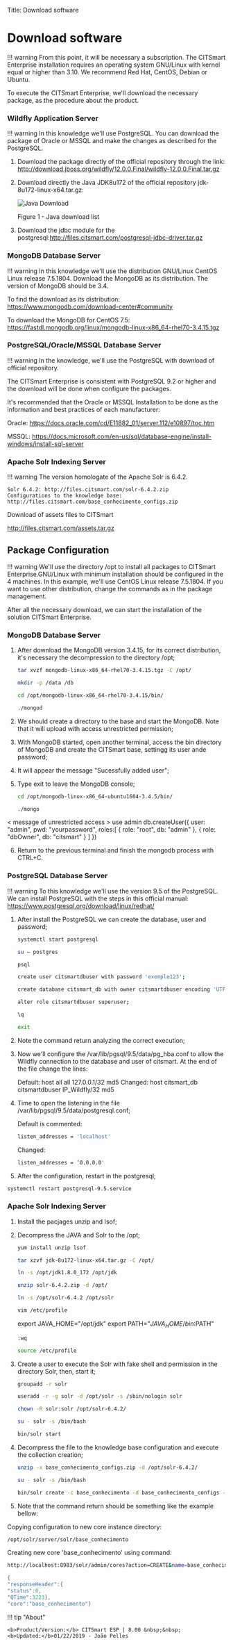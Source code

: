 Title: Download software

# Download software


!!! warning
    From this point, it will be necessary a subscription.
    The CITSmart Enterprise installation requires an operating system GNU/Linux with kernel equal or higher than 3.10.
    We recommend Red Hat, CentOS, Debian or Ubuntu.

To execute the CITSmart Enterprise, we'll download the necessary package, as the procedure about the product.

### Wildfly Application Server

!!! warning
    In this knowledge we'll use PostgreSQL.
    You can download the package of Oracle or MSSQL and make the changes as described for the PostgreSQL.

1. Download the package directly of the official repository through the link: http://download.jboss.org/wildfly/12.0.0.Final/wildfly-12.0.0.Final.tar.gz
2. Download directly the Java JDK8u172 of the official repository jdk-8u172-linux-x64.tar.gz:
    
    ![Java Download](images/java-download.png)
    
    Figure 1 - Java download list
    
3. Download the jdbc module for the postgresql:http://files.citsmart.com/postgresql-jdbc-driver.tar.gz

### MongoDB Database Server

!!! warning
    In this knowledge we'll use the distribution GNU/Linux CentOS Linux release 7.5.1804.
    Download the MongoDB as its distribution.
    The version of MongoDB should be 3.4.

To find the download as its distribution:
https://www.mongodb.com/download-center#community

To download the MongoDB for CentOS 7.5:
https://fastdl.mongodb.org/linux/mongodb-linux-x86_64-rhel70-3.4.15.tgz

### PostgreSQL/Oracle/MSSQL Database Server

!!! warning
    In the knowledge, we'll use the PostgreSQL with download of official repository.

The CITSmart Enterprise is consistent with PostgreSQL 9.2 or higher and the download will be done when configure the packages.

It's recommended that the Oracle or MSSQL Installation to be done as the information and best practices of each manufacturer:

Oracle:
https://docs.oracle.com/cd/E11882_01/server.112/e10897/toc.htm
	
MSSQL:
https://docs.microsoft.com/en-us/sql/database-engine/install-windows/install-sql-server

### Apache Solr Indexing Server

!!! warning
    The version homologate of the Apache Solr is 6.4.2.

    Solr 6.4.2: http://files.citsmart.com/solr-6.4.2.zip
    Configurations to the knowledge base: http://files.citsmart.com/base_conhecimento_configs.zip

Download of assets files to CITSmart

http://files.citsmart.com/assets.tar.gz

## Package Configuration

!!! warning
    We'll use the directory /opt to install all packages to CITSmart Enterprise.GNU/Linux with minimum installation should be configured in the 4 machines.
    In this example, we'll use CentOS Linux release 7.5.1804. If you want to use other distribution, change the commands as in the package management.

After all the necessary download, we can start the installation of the solution CITSmart Enterprise.

### MongoDB Database Server

1. After download the MongoDB version 3.4.15, for its correct distribution, it's necessary the decompression to the directory /opt;

    ``` sh
    tar xvzf mongodb-linux-x86_64-rhel70-3.4.15.tgz -C /opt/
    ```

    ``` sh
    mkdir -p /data /db
    ```

    ``` sh
    cd /opt/mongodb-linux-x86_64-rhel70-3.4.15/bin/
    ```

    ``` sh
    ./mongod
    ```

    <message of unrestricted access >

2. We should create a directory to the base and start the MongoDB. Note that it will upload with access unrestricted permission;
3. With MongoDB started, open another terminal, access the bin directory of MongoDB and create the CITSmart base, settingg its user ande password;
4. It will appear the message "Sucessfully added user";
5. Type exit to leave the MongoDB console;

    ``` sh
    cd /opt/mongodb-linux-x86_64-ubuntu1604-3.4.5/bin/
    ```

    ``` sh
    ./mongo
    ```


< message of unrestricted access >
use admin
db.createUser({
user: "admin",
pwd: "yourpassword",
roles:[
{ role: "root", db: "admin" },
{ role: "dbOwner", db: "citsmart" }
]
})

6. Return to the previous terminal and finish the mongodb process with CTRL+C.

### PostgreSQL Database Server

!!! warning
    To this knowledge we'll use the version 9.5 of the PostgreSQL.
    We can install PostgreSQL with the steps in this official manual: https://www.postgresql.org/download/linux/redhat/

1. After install the PostgreSQL we can create the database, user and password;

    ``` sh
    systemctl start postgresql
    ```

    ``` sh
    su – postgres
    ```

    ``` sh
    psql
    ```

    ```sh
    create user citsmartdbuser with password 'exemple123';
    ```

    <message CREATE ROLE>

    ``` sh
    create database citsmart_db with owner citsmartdbuser encoding 'UTF8' tablespace pg_default;
    ```

    <mensagem CREATE DATABASE>

    ``` sh
    alter role citsmartdbuser superuser;
    ```

    <mensagem ALTER ROLE>

    ``` sh
    \q
    ```

    ``` sh
    exit
    ```

2. Note the command return analyzing the correct execution;
3. Now we'll configure the /var/lib/pgsql/9.5/data/pg_hba.conf to allow the Wildfly connection to the database and user of citsmart. At the end of the file change the lines:

    Default: host all all 127.0.0.1/32 md5
    Changed: host citsmart_db citsmartdbuser IP_Wildfly/32 md5

4. Time to open the listening in the file /var/lib/pgsql/9.5/data/postgresql.conf;

    Default is commented:

    ``` sh
    listen_addresses = 'localhost'
    ```
    Changed: 

    ``` sh
    listen_addresses = ‘0.0.0.0'
    ```

5. After the configuration, restart in the postgresql;

``` sh
systemctl restart postgresql-9.5.service
```

### Apache Solr Indexing Server

1. Install the pacjages unzip and Isof;
2. Decompress the JAVA and Solr to the /opt;

    ``` sh
    yum install unzip lsof
    ```
	
	```sh
    tar xzvf jdk-8u172-linux-x64.tar.gz -C /opt/
	```
	
	```sh
    ln -s /opt/jdk1.8.0_172 /opt/jdk
	```
	
	```sh
    unzip solr-6.4.2.zip -d /opt/
	```
	
	```sh
    ln -s /opt/solr-6.4.2 /opt/solr
    ```

    ``` sh
    vim /etc/profile
    ```
    export JAVA_HOME="/opt/jdk"
    export PATH="$JAVA_HOME/bin:$PATH"

    ``` sh
    :wq
    ```

    ``` sh
    source /etc/profile
    ```

3. Create a user to execute the Solr with fake shell and permission in the directory Solr, then, start it;
    
    ``` sh
    groupadd -r solr
	```
	
	```sh
    useradd -r -g solr -d /opt/solr -s /sbin/nologin solr
	```
	
	```sh
    chown -R solr:solr /opt/solr-6.4.2/
	```
	
	```sh
    su - solr -s /bin/bash
	```
	
	```sh
    bin/solr start
    ```

4. Decompress the file to the knowledge base configuration and execute the collection creation;

    ``` sh
    unzip -x base_conhecimento_configs.zip -d /opt/solr-6.4.2/
	```
	
	```sh
    su - solr -s /bin/bash
    ```

    ``` sh
    bin/solr create -c base_conhecimento -d base_conhecimento_configs -s 2 -rf 2
    ```

5. Note that the command return should be something like the example bellow:

Copying configuration to new core instance directory:

```sh
/opt/solr/server/solr/base_conhecimento
```
 
Creating new core 'base_conhecimento' using command:

```sh
http://localhost:8983/solr/admin/cores?action=CREATE&name=base_conhecimento&instanceDir=base_conhecimento
```
```java
{
"responseHeader":{
"status":0,
"QTime":3223},
"core":"base_conhecimento"}

```


!!! tip "About"

    <b>Product/Version:</b> CITSmart ESP | 8.00 &nbsp;&nbsp;
    <b>Updated:</b>01/22/2019 - João Pelles  
	
	